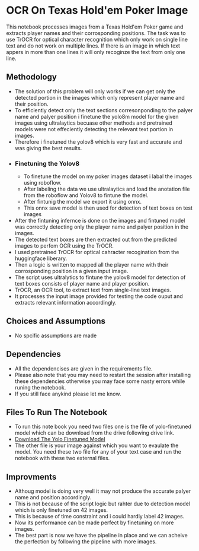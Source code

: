 # OCR On Texas Hold'em Poker Image 

This notebook processes images from a Texas Hold'em Poker game and extracts player names and their corrosponding positions. The task was to use TrOCR for optical character recognition which only work on single line text and do not work on multiple lines. If there is an image in which text appers in more than one lines it will only recoginze the text from only one line. 

## Methodology

- The solution of this problem will only works if we can get only the detected portion in the images which only represent player name and their position.
- To efficiently detect only the text sections corresonponding to the palyer name and palyer position i finetune the yolo8m model for the given images using ultralaytics becuase other methods and pretrained       
   models were not effeciently detecting the relevant text portion in images.
- Therefore i finetuned the yolov8 which is very fast and accurate and was giving the best results.
- ### Finetuning the Yolov8
    - To finetune the model on my poker images dataset i labal the images using roboflow.
    - After labeling the data we use ultralaytics and load the anotation file from the roboflow and Yolov8 to fintune the model.
    - After fintunig the model we export it using onnx.
    - This onnx save model is then used for detection of text boxes on test images 
- After the fintuning infernce is done on the images and fintuned model was correctly detecting only the player name and palyer position in the images.
- The detected text boxes are then extracted out from the predicted images to perfom OCR using the TrOCR. 
- I used pretrained TrOCR for optical cahracter recogination from the huggingface liberary.
- Then a logic is written to mapped all the player name with their corrosponding position in a given input image.
- The script uses ultralytics to fintune the yolov8 model for detection of text boxes consists of player name and player position.
- TrOCR, an OCR tool, to extract text from single-line text images. 
- It processes the input image provided for testing the code ouput and extracts relevant information accordingly.

## Choices and Assumptions

- No spcific assumptions are made

## Dependencies

- All the dependencises are given in the requirements file.
- Please also note that you may need to restart the session after installing these dependencies otherwise you may face some nasty errors while runing the notebook.
- If you still face anykind please let me know.

## Files To Run The Notebook
- To run this note book you need two files one is the file of yolo-finetuned model which can be download from the drive following drive link.
- [Download The Yolo Finetuned Model](https://drive.google.com/drive/folders/1DTx2lXzSr2x2q5kctTdAwAjp6rsyrnhB?usp=sharing)
- The other file is your image against which you want to evaulate the model. You need these two file for any of your text case and run the notebook with these two external files.

## Improvments 
- Althoug model is doing very well it may not produce the accurate palyer name and position accordingly.
- This is not because of the script logic but rahter due to detection model which is only finetuned on 42 images.
- This is because of time constraint and i could hardly label 42 images.
- Now its performance can be made perfect by finetuning on more images.
- The best part is now we have the pipeline in place and we can acheive the perfection by following the pipeline with more images.
